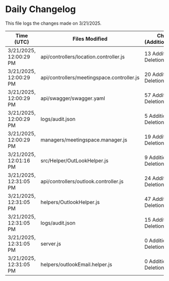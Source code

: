 # Daily Changelog

This file logs the changes made on 3/21/2025.

| Time (UTC)             | Files Modified                    | Changes (Addition/Deletion) |
|------------------------|-----------------------------------|-----------------------------|
| 3/21/2025, 12:00:29 PM | api/controllers/location.controller.js | 13 Additions & 0 Deletions |
| 3/21/2025, 12:00:29 PM | api/controllers/meetingspace.controller.js | 20 Additions & 0 Deletions |
| 3/21/2025, 12:00:29 PM | api/swagger/swagger.yaml | 57 Additions & 0 Deletions |
| 3/21/2025, 12:00:29 PM | logs/audit.json | 5 Additions & 5 Deletions |
| 3/21/2025, 12:00:29 PM | managers/meetingspace.manager.js | 19 Additions & 1 Deletions |
| 3/21/2025, 12:01:16 PM | src/Helper/OutLookHelper.js | 9 Additions & 9 Deletions|
| 3/21/2025, 12:31:05 PM | api/controllers/outlook.controller.js | 24 Additions & 13 Deletions|
| 3/21/2025, 12:31:05 PM | helpers/OutlookHelper.js | 47 Additions & 141 Deletions|
| 3/21/2025, 12:31:05 PM | logs/audit.json | 15 Additions & 15 Deletions|
| 3/21/2025, 12:31:05 PM | server.js | 0 Additions & 3 Deletions|
| 3/21/2025, 12:31:05 PM | helpers/outlookEmail.helper.js | 0 Additions & 0 Deletions|

